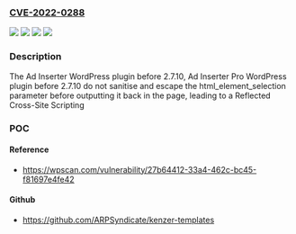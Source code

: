 ### [CVE-2022-0288](https://cve.mitre.org/cgi-bin/cvename.cgi?name=CVE-2022-0288)
![](https://img.shields.io/static/v1?label=Product&message=Ad%20Inserter%20%E2%80%93%20Ad%20Manager%20%26%20AdSense%20Ads&color=blue)
![](https://img.shields.io/static/v1?label=Product&message=Ad%20Inserter%20Pro&color=blue)
![](https://img.shields.io/static/v1?label=Version&message=2.7.10%3C%202.7.10%20&color=brighgreen)
![](https://img.shields.io/static/v1?label=Vulnerability&message=CWE-79%20Cross-site%20Scripting%20(XSS)&color=brighgreen)

### Description

The Ad Inserter WordPress plugin before 2.7.10, Ad Inserter Pro WordPress plugin before 2.7.10 do not sanitise and escape the html_element_selection parameter before outputting it back in the page, leading to a Reflected Cross-Site Scripting

### POC

#### Reference
- https://wpscan.com/vulnerability/27b64412-33a4-462c-bc45-f81697e4fe42

#### Github
- https://github.com/ARPSyndicate/kenzer-templates

